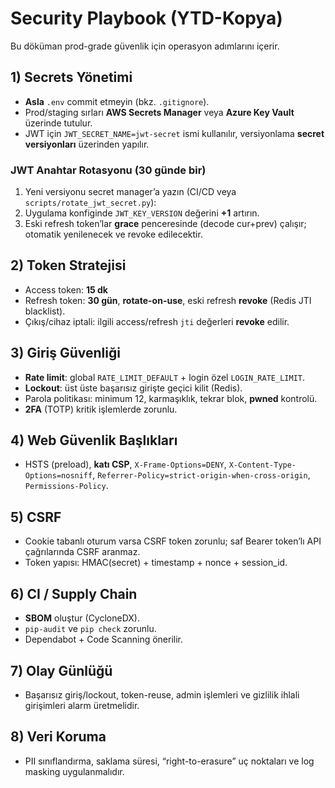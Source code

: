 # Security Playbook (YTD-Kopya)

Bu döküman prod-grade güvenlik için operasyon adımlarını içerir.

## 1) Secrets Yönetimi
- **Asla** `.env` commit etmeyin (bkz. `.gitignore`).
- Prod/staging sırları **AWS Secrets Manager** veya **Azure Key Vault** üzerinde tutulur.
- JWT için `JWT_SECRET_NAME=jwt-secret` ismi kullanılır, versiyonlama **secret versiyonları** üzerinden yapılır.

### JWT Anahtar Rotasyonu (30 günde bir)
1. Yeni versiyonu secret manager’a yazın (CI/CD veya `scripts/rotate_jwt_secret.py`):
2. Uygulama konfiginde `JWT_KEY_VERSION` değerini **+1** artırın.
3. Eski refresh token’lar **grace** penceresinde (decode cur+prev) çalışır; otomatik yenilenecek ve revoke edilecektir.

## 2) Token Stratejisi
- Access token: **15 dk**
- Refresh token: **30 gün**, **rotate-on-use**, eski refresh **revoke** (Redis JTI blacklist).
- Çıkış/cihaz iptali: ilgili access/refresh `jti` değerleri **revoke** edilir.

## 3) Giriş Güvenliği
- **Rate limit**: global `RATE_LIMIT_DEFAULT` + login özel `LOGIN_RATE_LIMIT`.
- **Lockout**: üst üste başarısız girişte geçici kilit (Redis).
- Parola politikası: minimum 12, karmaşıklık, tekrar blok, **pwned** kontrolü.
- **2FA** (TOTP) kritik işlemlerde zorunlu.

## 4) Web Güvenlik Başlıkları
- HSTS (preload), **katı CSP**, `X-Frame-Options=DENY`, `X-Content-Type-Options=nosniff`, `Referrer-Policy=strict-origin-when-cross-origin`, `Permissions-Policy`.

## 5) CSRF
- Cookie tabanlı oturum varsa CSRF token zorunlu; saf Bearer token’lı API çağrılarında CSRF aranmaz.
- Token yapısı: HMAC(secret) + timestamp + nonce + session_id.

## 6) CI / Supply Chain
- **SBOM** oluştur (CycloneDX).
- `pip-audit` ve `pip check` zorunlu.
- Dependabot + Code Scanning önerilir.

## 7) Olay Günlüğü
- Başarısız giriş/lockout, token-reuse, admin işlemleri ve gizlilik ihlali girişimleri alarm üretmelidir.

## 8) Veri Koruma
- PII sınıflandırma, saklama süresi, “right-to-erasure” uç noktaları ve log masking uygulanmalıdır.

